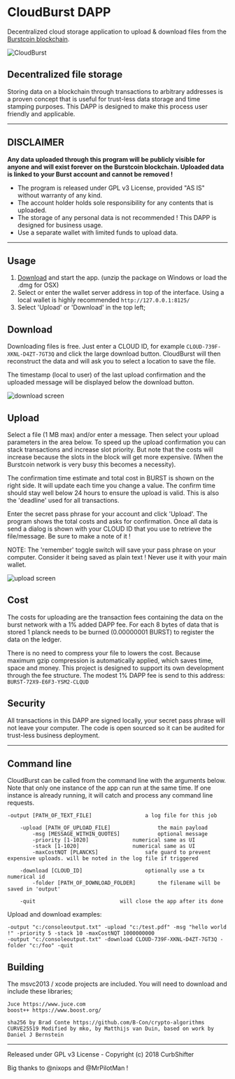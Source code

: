# CloudBurst DAPP
Decentralized cloud storage application to upload &amp; download files from the [Burstcoin blockchain](http://burst-coin.org/).

![CloudBurst](https://github.com/CurbShifter/CloudBurstDAPP/blob/master/img/cloudburst-logo-big.png)

Decentralized file storage
-
Storing data on a blockchain through transactions to arbitrary addresses is a proven concept that is useful for trust-less data storage and time stamping purposes. This DAPP is designed to make this process user friendly and applicable.

----------
DISCLAIMER
-
**Any data uploaded through this program will be publicly visible for anyone and will exist forever on the Burstcoin blockchain. Uploaded data is linked to your Burst account and cannot be removed !**

* The program is released under GPL v3 License, provided "AS IS" without warranty of any kind.
* The account holder holds sole responsibility for any contents that is uploaded.
* The storage of any personal data is not recommended ! This DAPP is designed for business usage.
* Use a separate wallet with limited funds to upload data.

----------

Usage 
-
1. [Download](https://github.com/CurbShifter/CloudBurstDAPP/releases) and start the app. (unzip the package on Windows or load the .dmg for OSX)
2. Select or enter the wallet server address in top of the interface. Using a local wallet is highly recommended `http://127.0.0.1:8125/`
3. Select 'Upload' or 'Download' in the top left;

## Download ##
Downloading files is free. Just enter a CLOUD ID, for example `CLOUD-739F-XKNL-D4ZT-7GT3Q` and click the large download button. CloudBurst will then reconstruct the data and will ask you to select a location to save the file. 

The timestamp (local to user) of the last upload confirmation and the uploaded message will be displayed below the download button.

![download screen](https://github.com/CurbShifter/CloudBurstDAPP/blob/master/img/cloudburst-download-screen.png)

## Upload ##
Select a file (1 MB max) and/or enter a message. Then select your upload parameters in the area below. To speed up the upload confirmation you can stack transactions and increase slot priority. But note that the costs will increase because the slots in the block will get more expensive. (When the Burstcoin network is very busy this becomes a necessity).

The confirmation time estimate and total cost in BURST is shown on the right side. It will update each time you change a value. The confirm time should stay well below 24 hours to ensure the upload is valid. This is also the 'deadline' used for all transactions.

Enter the secret pass phrase for your account and click 'Upload'. The program shows the total costs and asks for confirmation. Once all data is send a dialog is shown with your CLOUD ID that you use to retrieve the file/message. Be sure to make a note of it !

NOTE: The 'remember' toggle switch will save your pass phrase on your computer. Consider it being saved as plain text ! Never use it with your main wallet.

![upload screen](https://github.com/CurbShifter/CloudBurstDAPP/blob/master/img/cloudburst-upload-screen.png)

Cost
-
The costs for uploading are the transaction fees containing the data on the burst network with a 1% added DAPP fee. For each 8 bytes of data that is stored 1 planck needs to be burned (0.00000001 BURST) to register the data on the ledger. 

There is no need to compress your file to lowers the cost. Because maximum gzip compression is automatically applied, which saves time, space and money. This project is designed to support its own development through the fee structure. The modest 1% DAPP fee is send to this address: `BURST-72X9-E6F3-YSM2-CLQUD`

Security
-
All transactions in this DAPP are signed locally, your secret pass phrase will not leave your computer. The code is open sourced so it can be audited for trust-less business deployment.

----------
Command line
-
CloudBurst can be called from the command line with the arguments below. Note that only one instance of the app can run at the same time. If one instance is already running, it will catch and process any command line requests.

	-output [PATH_OF_TEXT_FILE]					a log file for this job

		-upload [PATH_OF_UPLOAD_FILE]				the main payload
			-msg [MESSAGE_WITHIN_QUOTES]			optional message
			-priority [1-1020]				numerical same as UI
			-stack [1-1020]					numerical same as UI
			-maxCostNQT [PLANCKS]				safe guard to prevent expensive uploads. will be noted in the log file if triggered

		-download [CLOUD_ID]					optionally use a tx numerical id
			-folder [PATH_OF_DOWNLOAD_FOLDER]		the filename will be saved in 'output'

		-quit							will close the app after its done

Upload and download examples:
	
	-output "c:/consoleoutput.txt" -upload "c:/test.pdf" -msg "hello world !" -priority 5 -stack 10 -maxCostNQT 1000000000
	-output "c:/consoleoutput.txt" -download CLOUD-739F-XKNL-D4ZT-7GT3Q -folder "c:/foo" -quit


Building
-
The msvc2013 / xcode projects are included. You will need to download and include these libraries;

    Juce https://www.juce.com
    boost++ https://www.boost.org/

	sha256 by Brad Conte https://github.com/B-Con/crypto-algorithms
	CURVE25519 Modified by mko, by Matthijs van Duin, based on work by Daniel J Bernstein

----------

Released under GPL v3 License - Copyright (c) 2018 CurbShifter

Big thanks to @nixops and @MrPilotMan !

